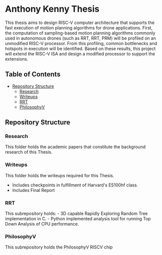 # Anthony Kenny Thesis

This thesis aims to design RISC-V computer architecture that supports the fast execution of motion planning algorithms for drone applications. First, the computation of sampling-based motion planning algorithms commonly used in autonomous drones (such as RRT, RRT, PRM) will be profiled on an unmodified RISC-V processor. From this profiling, common bottlenecks and hotspots in execution will be identified. Based on these results, this project will extend the RISC-V ISA and design a modified processor to support the extensions.

## Table of Contents
+ [Repository Structure](#structure)
	+ [Research](#research)
	+ [Writeups](#writeups)
	+ [RRT](#rrt)
	+ [PhilosophyV](#phil_v)
	
## <a name=#structure></a>Repository Structure

### <a name=#research></a>Research
This folder holds the academic papers that constitute the background research of this Thesis.

### <a name=#writeups></a>Writeups
This folder holds the writeups required for this Thesis.
- Includes checkpoints in fulfillment of Harvard's ES100hf class.
- Includes Final Report

### <a name=#rrt></a>RRT
This subrepository holds:
	- 3D capable Rapidly Exploring Random Tree implementation in C.
	- Python implemented analysis tool for running Top Down Analysis of CPU performance.

### <a name=#phil_v></a>PhilosophyV
This subrepository holds the PhilosophyV RISCV chip
